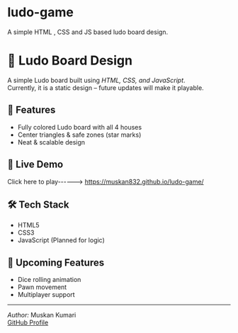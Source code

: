 # ludo-game
A simple HTML , CSS and JS based ludo board design.
# 🎲 Ludo Board Design

A simple Ludo board built using *HTML, CSS, and JavaScript*.  
Currently, it is a static design – future updates will make it playable.

## 📌 Features
- Fully colored Ludo board with all 4 houses
- Center triangles & safe zones (star marks)
- Neat & scalable design

## 🚀 Live Demo
Click here to play------> https://muskan832.github.io/ludo-game/

## 🛠 Tech Stack
- HTML5
- CSS3
- JavaScript (Planned for logic)



## 📅 Upcoming Features
- Dice rolling animation
- Pawn movement
- Multiplayer support

---
*Author:* Muskan Kumari  
[GitHub Profile](https://github.com/muskan8821)
